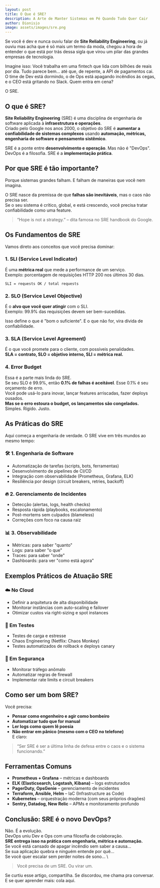 ```yaml
---
layout: post
title: O Que é SRE?
description: A Arte de Manter Sistemas em Pé Quando Tudo Quer Cair
author: Dionisio
image: assets/images/sre.png
---
```

Se você é dev e nunca ouviu falar de **Site Reliability Engineering**, ou já ouviu mas acha que é só mais um termo da moda, chegou a hora de entender o que está por trás dessa sigla que virou um pilar das grandes empresas de tecnologia.

Imagine isso:
Você trabalha em uma fintech que lida com bilhões de reais por dia. Tudo parece bem... até que, de repente, a API de pagamentos cai. O time de Dev está dormindo, o de Ops está apagando incêndios às cegas, e o CEO está gritando no Slack.
Quem entra em cena?

O SRE.

## O que é SRE?

**Site Reliability Engineering** (SRE) é uma disciplina de engenharia de software aplicada à **infraestrutura e operações**. \
Criado pelo Google nos anos 2000, o objetivo do SRE é **aumentar a confiabilidade de sistemas complexos** usando **automação, métricas, engenharia de software e pensamento sistêmico**.

SRE é a ponte entre **desenvolvimento e operação**. Mas não é "DevOps". DevOps é a filosofia. SRE é a **implementação prática**.

## Por que SRE é tão importante?

Porque sistemas grandes falham. E falham de maneiras que você nem imagina.

O SRE nasce da premissa de que **falhas são inevitáveis**, mas o caos não precisa ser. \
Se o seu sistema é crítico, global, e está crescendo, você precisa tratar confiabilidade como uma feature.

> “Hope is not a strategy.” – dita famosa no SRE handbook do Google.

## Os Fundamentos de SRE

Vamos direto aos conceitos que você precisa dominar:

### 1. SLI (Service Level Indicator)
É uma **métrica real** que mede a performance de um serviço. \
Exemplo: porcentagem de requisições HTTP 200 nos últimos 30 dias.

```
SLI = requests OK / total requests
```

### 2. SLO (Service Level Objective)
É o **alvo que você quer atingir** com o SLI. \
Exemplo: 99.9% das requisições devem ser bem-sucedidas.

Isso define o que é "bom o suficiente". E o que não for, vira dívida de confiabilidade.

### 3. SLA (Service Level Agreement)
É o que você promete para o cliente, com possíveis penalidades. \
**SLA = contrato, SLO = objetivo interno, SLI = métrica real.**

### 4. Error Budget
Essa é a parte mais linda do SRE. \
Se seu SLO é 99.9%, então **0.1% de falhas é aceitável**. Esse 0.1% é seu orçamento de erro. \
Você pode usá-lo para inovar, lançar features arriscadas, fazer deploys ousados. \
**Mas se o erro estoura o budget, os lançamentos são congelados.** \
Simples. Rígido. Justo.

## As Práticas do SRE
Aqui começa a engenharia de verdade. O SRE vive em três mundos ao mesmo tempo:

### 🛠️ 1. Engenharia de Software
* Automatização de tarefas (scripts, bots, ferramentas)
* Desenvolvimento de pipelines de CI/CD
* Integração com observabilidade (Prometheus, Grafana, ELK)
* Resiliência por design (circuit breakers, retries, backoff)

### 🔥 2. Gerenciamento de Incidentes
* Detecção (alertas, logs, health checks)
* Resposta rápida (playbooks, escalonamento)
* Post-mortems sem culpados (blameless)
* Correções com foco na causa raiz

### 📊 3. Observabilidade
* Métricas: para saber "quanto"
* Logs: para saber "o que"
* Traces: para saber "onde"
* Dashboards: para ver "como está agora"

## Exemplos Práticos de Atuação SRE
### ☁️ No Cloud
* Definir a arquitetura de alta disponibilidade
* Monitorar instâncias com auto-scaling e failover
* Otimizar custos via right-sizing e spot instances

### 🧪 Em Testes
* Testes de carga e estresse
* Chaos Engineering (Netflix: Chaos Monkey)
* Testes automatizados de rollback e deploys canary

### 🔐 Em Segurança
* Monitorar tráfego anômalo
* Automatizar regras de firewall
* Implementar rate limits e circuit breakers

## Como ser um bom SRE?
Você precisa:
* **Pensar como engenheiro e agir como bombeiro**
* **Automatizar tudo que for manual**
* **Ler logs como quem lê poesia**
* **Não entrar em pânico (mesmo com o CEO no telefone)** \
E claro:
> “Ser SRE é ser a última linha de defesa entre o caos e o sistema funcionando.”

## Ferramentas Comuns
* **Prometheus + Grafana** – métricas e dashboards
* **ELK (Elasticsearch, Logstash, Kibana)** – logs estruturados
* **PagerDuty, OpsGenie** – gerenciamento de incidentes
* **Terraform, Ansible, Helm** – IaC (Infrastructure as Code)
* **Kubernetes** – orquestração moderna (com seus próprios dragões)
* **Sentry, Datadog, New Relic** – APMs e monitoramento profundo

## Conclusão: SRE é o novo DevOps?
Não. É a evolução. \
DevOps uniu Dev e Ops com uma filosofia de colaboração. \
**SRE entrega isso na prática com engenharia, métrica e automação.** \
Se você está cansado de apagar incêndio sem saber a causa… \
Se sua aplicação quebra e ninguém entende por quê… \
Se você quer escalar sem perder noites de sono… \
> Você precisa de um SRE. Ou virar um.

Se curtiu esse artigo, compartilha. Se discordou, me chama pra conversar. E se quer aprender mais: cola aqui.